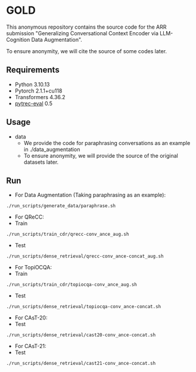 # GOLD

This anonymous repository contains the source code for the ARR submission "Generalizing Conversational Context Encoder via LLM-Cognition Data Augmentation".

To ensure anonymity, we will cite the source of some codes later.

## Requirements
- Python 3.10.13 <br>
- Pytorch 2.1.1+cu118 <br>
- Transformers 4.36.2 <br>
- [pytrec-eval](https://pypi.org/project/pytrec-eval/) 0.5  

## Usage
- data 
  - We provide the code for paraphrasing conversations as an example in ./data_augmentation
  - To ensure anonymity, we will provide the source of the original datasets later.

## Run
- For Data Augmentation (Taking paraphrasing as an example):
```
./run_scripts/generate_data/paraphrase.sh
```
- For QReCC:
- Train
```
./run_scripts/train_cdr/qrecc-conv_ance_aug.sh
```
- Test
```
./run_scripts/dense_retrieval/qrecc-conv_ance-concat_aug.sh
```
- For TopiOCQA:
- Train
```
./run_scripts/train_cdr/topiocqa-conv_ance_aug.sh
```
- Test
```
./run_scripts/dense_retrieval/topiocqa-conv_ance-concat.sh
```
- For CAsT-20:
- Test
```
./run_scripts/dense_retrieval/cast20-conv_ance-concat.sh
```
- For CAsT-21:
- Test
```
./run_scripts/dense_retrieval/cast21-conv_ance-concat.sh
```